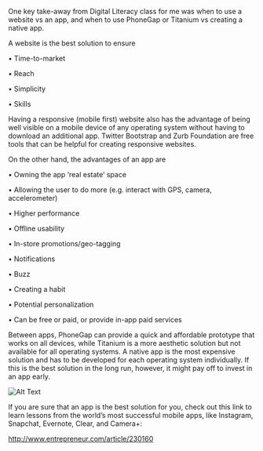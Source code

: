 One key take-away from Digital Literacy class for me was when to use a website vs an app, and when to use PhoneGap or Titanium vs creating a native app.

A website is the best solution to ensure

•	Time-to-market

•	Reach

•	Simplicity

•	Skills

Having a responsive (mobile first) website also has the advantage of being well visible on a mobile device of any operating system without having to download an additional app. Twitter Bootstrap and Zurb Foundation are free tools that can be helpful for creating responsive websites.

On the other hand, the advantages of an app are

•	Owning the app ‘real estate’ space

•	Allowing the user to do more (e.g. interact with GPS, camera, accelerometer)

•	Higher performance

•	Offline usability

•	In-store promotions/geo-tagging

•	Notifications

•	Buzz

•	Creating a habit

•	Potential personalization

•	Can be free or paid, or provide in-app paid services

Between apps, PhoneGap can provide a quick and affordable prototype that works on all devices, while Titanium is a more aesthetic solution but not available for all operating systems. A native app is the most expensive solution and has to be developed for each operating system individually. If this is the best solution in the long run, however, it might pay off to invest in an app early.

![Alt Text](http://t3n.de/news/wp-content/uploads/2012/06/mobile-website-infografik-ausschnitt--595x453.png)

If you are sure that an app is the best solution for you, check out this link to learn lessons from the world’s most successful mobile apps, like Instagram, Snapchat, Evernote, Clear, and Camera+:

http://www.entrepreneur.com/article/230160

